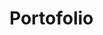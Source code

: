# Portofolio

<!DOCTYPE html>
<html>
<head>
    <title>My Portfolio</title>
    <style>
        .portfolio-container {
            display: grid;
            grid-template-columns: repeat(4, 1fr);
            gap: 20px;
        }

        .portfolio-item {
            background-color: #f0f0f0;
            padding: 20px;
            border-radius: 10px;
            box-shadow: 0px 2px 5px rgba(0, 0, 0, 0.1);
        }
    </style>
</head>
<body>
    <div class="portfolio-container">
        <div class="portfolio-item">
            <h2>Project 1</h2>
            <img src="image1.jpg" alt="Project 1 Image">
            <p>Description of Project 1</p>
        </div>
        <div class="portfolio-item">
            <h2>Project 2</h2>
            <img src="image2.jpg" alt="Project 2 Image">
            <p>Description of Project 2</p>
        </div>
        <div class="portfolio-item">
            <h2>Project 3</h2>
            <img src="image3.jpg" alt="Project 3 Image">
            <p>Description of Project 3</p>
        </div>
        <div class="portfolio-item">
            <h2>Project 4</h2>
            <img src="image4.jpg" alt="Project 4 Image">
            <p>Description of Project 4</p>
        </div>
    </div>
</body>
</html>
